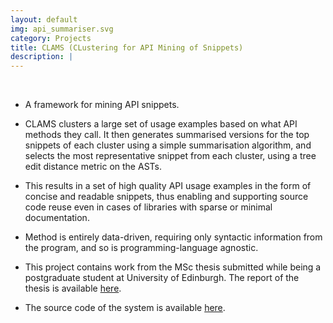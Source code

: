 ```yaml
---
layout: default
img: api_summariser.svg
category: Projects
title: CLAMS (CLustering for API Mining of Snippets)
description: |
---
```


<br>

* A framework for mining API snippets.

* CLAMS clusters a large set of usage examples based on what API methods they call. It then generates summarised versions for the top snippets of each cluster using a simple summarisation algorithm, and selects the most representative snippet from each cluster, using a tree edit distance metric on the ASTs.

* This results in a set of high quality API usage examples in the form of concise and readable snippets, thus enabling and supporting source code reuse even in cases of libraries with sparse or minimal documentation.

* Method is entirely data-driven, requiring only syntactic information from the program, and so is programming-language agnostic.

* This project contains work from the MSc thesis submitted while being a postgraduate student at University of Edinburgh. The report of the thesis is available [here](https://www.dropbox.com/s/m8uaxa967o3khtp/report.pdf?dl=0).

* The source code of the system is available [here](https://github.com/mast-group/clams).